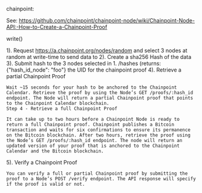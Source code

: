 chainpoint:

See: https://github.com/chainpoint/chainpoint-node/wiki/Chainpoint-Node-API:-How-to-Create-a-Chainpoint-Proof

write()

1). Request https://a.chainpoint.org/nodes/random and select 3 nodes at random at write-time to send data to
2). Create a sha256 Hash of the data
3). Submit hash to the 3 nodes selected in 1. /hashes (returns: {"hash_id_node": "foo"} the UID for the chainpoint proof
4). Retrieve a partial Chainpoint Proof

	Wait ~15 seconds for your hash to be anchored to the Chainpoint Calendar. Retrieve the proof by using the Node’s GET /proofs/:hash_id endpoint. The Node will return a partial Chainpoint proof that points to the Chainpoint Calendar blockchain.
	Step 4 - Retrieve a full Chainpoint Proof

	It can take up to two hours before a Chainpoint Node is ready to return a full Chainpoint proof. Chainpoint publishes a Bitcoin transaction and waits for six confirmations to ensure its permanence on the Bitcoin blockchain. After two hours, retrieve the proof using the Node’s GET /proofs/:hash_id endpoint. The node will return an updated version of your proof that is anchored to the Chainpoint Calendar and the Bitcoin blockchain.
	
5). Verify a Chainpoint Proof

	You can verify a full or partial Chainpoint proof by submitting the proof to a Node’s POST /verify endpoint. The API response will specify if the proof is valid or not.

